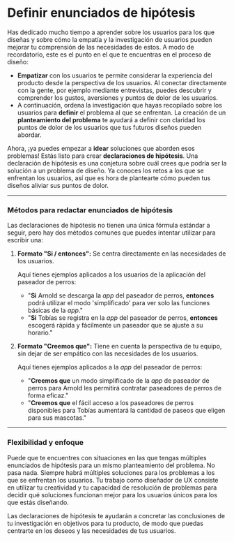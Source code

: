 # Definir enunciados de hipótesis

Has dedicado mucho tiempo a aprender sobre los usuarios para los que diseñas y sobre cómo la empatía y la investigación de usuarios pueden mejorar tu comprensión de las necesidades de estos. A modo de recordatorio, este es el punto en el que te encuentras en el proceso de diseño:

* **Empatizar** con los usuarios te permite considerar la experiencia del producto desde la perspectiva de los usuarios. Al conectar directamente con la gente, por ejemplo mediante entrevistas, puedes descubrir y comprender los gustos, aversiones y puntos de dolor de los usuarios.
* A continuación, ordena la investigación que hayas recopilado sobre los usuarios para **definir** el problema al que se enfrentan. La creación de un **planteamiento del problema** te ayudará a definir con claridad los puntos de dolor de los usuarios que tus futuros diseños pueden abordar.

Ahora, ¡ya puedes empezar a **idear** soluciones que aborden esos problemas! Estás listo para crear **declaraciones de hipótesis**. Una declaración de hipótesis es una conjetura sobre cuál crees que podría ser la solución a un problema de diseño. Ya conoces los retos a los que se enfrentan los usuarios, así que es hora de plantearte cómo pueden tus diseños aliviar sus puntos de dolor.

---

### Métodos para redactar enunciados de hipótesis

Las declaraciones de hipótesis no tienen una única fórmula estándar a seguir, pero hay dos métodos comunes que puedes intentar utilizar para escribir una:

1.  **Formato "Si / entonces":** Se centra directamente en las necesidades de los usuarios.

    Aquí tienes ejemplos aplicados a los usuarios de la aplicación del paseador de perros:

    * "**Si** Arnold se descarga la *app* del paseador de perros, **entonces** podrá utilizar el modo 'simplificado' para ver solo las funciones básicas de la *app*."
    * "**Si** Tobías se registra en la *app* del paseador de perros, **entonces** escogerá rápida y fácilmente un paseador que se ajuste a su horario."

2.  **Formato "Creemos que":** Tiene en cuenta la perspectiva de tu equipo, sin dejar de ser empático con las necesidades de los usuarios.

    Aquí tienes ejemplos aplicados a la *app* del paseador de perros:

    * "**Creemos que** un modo simplificado de la *app* de paseador de perros para Arnold les permitirá contratar paseadores de perros de forma eficaz."
    * "**Creemos que** el fácil acceso a los paseadores de perros disponibles para Tobías aumentará la cantidad de paseos que eligen para sus mascotas."

---

### Flexibilidad y enfoque

Puede que te encuentres con situaciones en las que tengas múltiples enunciados de hipótesis para un mismo planteamiento del problema. No pasa nada. Siempre habrá múltiples soluciones para los problemas a los que se enfrentan los usuarios. Tu trabajo como diseñador de UX consiste en utilizar tu creatividad y tu capacidad de resolución de problemas para decidir qué soluciones funcionan mejor para los usuarios únicos para los que estás diseñando.

Las declaraciones de hipótesis te ayudarán a concretar las conclusiones de tu investigación en objetivos para tu producto, de modo que puedas centrarte en los deseos y las necesidades de tus usuarios.
